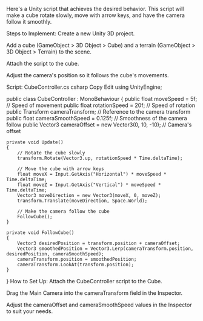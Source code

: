 Here's a Unity script that achieves the desired behavior. This script will make a cube rotate slowly, move with arrow keys, and have the camera follow it smoothly.

Steps to Implement:
Create a new Unity 3D project.

Add a cube (GameObject > 3D Object > Cube) and a terrain (GameObject > 3D Object > Terrain) to the scene.

Attach the script to the cube.

Adjust the camera's position so it follows the cube's movements.

Script: CubeController.cs
csharp
Copy
Edit
using UnityEngine;

public class CubeController : MonoBehaviour
{
    public float moveSpeed = 5f;       // Speed of movement
    public float rotationSpeed = 20f; // Speed of rotation
    public Transform cameraTransform; // Reference to the camera transform
    public float cameraSmoothSpeed = 0.125f; // Smoothness of the camera follow
    public Vector3 cameraOffset = new Vector3(0, 10, -10); // Camera's offset

    private void Update()
    {
        // Rotate the cube slowly
        transform.Rotate(Vector3.up, rotationSpeed * Time.deltaTime);

        // Move the cube with arrow keys
        float moveX = Input.GetAxis("Horizontal") * moveSpeed * Time.deltaTime;
        float moveZ = Input.GetAxis("Vertical") * moveSpeed * Time.deltaTime;
        Vector3 moveDirection = new Vector3(moveX, 0, moveZ);
        transform.Translate(moveDirection, Space.World);

        // Make the camera follow the cube
        FollowCube();
    }

    private void FollowCube()
    {
        Vector3 desiredPosition = transform.position + cameraOffset;
        Vector3 smoothedPosition = Vector3.Lerp(cameraTransform.position, desiredPosition, cameraSmoothSpeed);
        cameraTransform.position = smoothedPosition;
        cameraTransform.LookAt(transform.position);
    }
}
How to Set Up:
Attach the CubeController script to the Cube.

Drag the Main Camera into the cameraTransform field in the Inspector.

Adjust the cameraOffset and cameraSmoothSpeed values in the Inspector to suit your needs.
